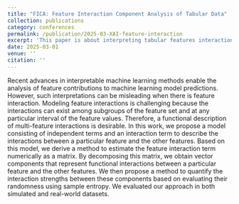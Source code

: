 ```yaml
---
title: "FICA: Feature Interaction Component Analysis of Tabular Data"
collection: publications
category: conferences
permalink: /publication/2025-03-XAI-feature-interaction
excerpt: 'This paper is about interpreting tabular features interactions.'
date: 2025-03-01
venue: ''
citation: ''
---
```

Recent advances in interpretable machine learning methods enable the analysis of feature contributions to machine learning model predictions. However, such interpretations can be misleading when there is feature interaction. Modeling feature interactions is challenging because the interactions can exist among subgroups of the feature set and at any particular interval of the feature values. Therefore, a functional description of multi-feature interactions is desirable. In this work, we propose a model consisting of independent terms and an interaction term to describe the interactions between a particular feature and the other features. Based on this model, we derive a method to estimate the feature interaction term numerically as a matrix. By decomposing this matrix, we obtain vector components that represent functional interactions between a particular feature and the other features. We then propose a method to quantify the interaction strengths between these components based on evaluating their randomness using sample entropy. We evaluated our approach in both simulated and real-world datasets. 
